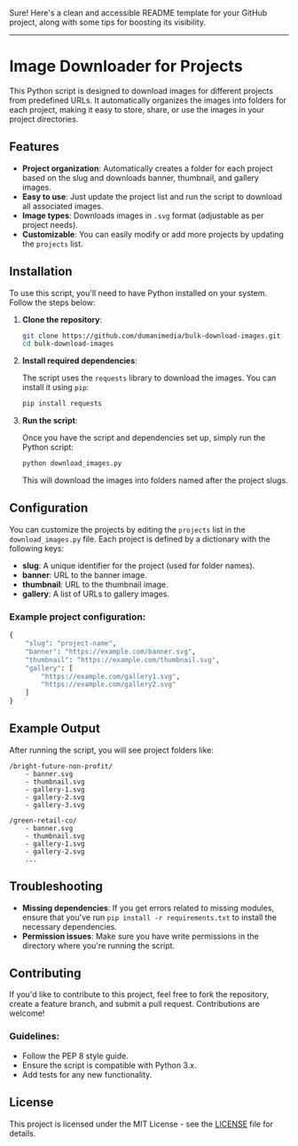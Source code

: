 Sure! Here's a clean and accessible README template for your GitHub project, along with some tips for boosting its visibility.

---

# Image Downloader for Projects

This Python script is designed to download images for different projects from predefined URLs. It automatically organizes the images into folders for each project, making it easy to store, share, or use the images in your project directories.

## Features

- **Project organization**: Automatically creates a folder for each project based on the slug and downloads banner, thumbnail, and gallery images.
- **Easy to use**: Just update the project list and run the script to download all associated images.
- **Image types**: Downloads images in `.svg` format (adjustable as per project needs).
- **Customizable**: You can easily modify or add more projects by updating the `projects` list.

## Installation

To use this script, you'll need to have Python installed on your system. Follow the steps below:

1. **Clone the repository**:

   ```bash
   git clone https://github.com/dumanimedia/bulk-download-images.git
   cd bulk-download-images
   ```

2. **Install required dependencies**:

   The script uses the `requests` library to download the images. You can install it using `pip`:

   ```bash
   pip install requests
   ```

3. **Run the script**:

   Once you have the script and dependencies set up, simply run the Python script:

   ```bash
   python download_images.py
   ```

   This will download the images into folders named after the project slugs.

## Configuration

You can customize the projects by editing the `projects` list in the `download_images.py` file. Each project is defined by a dictionary with the following keys:

- **slug**: A unique identifier for the project (used for folder names).
- **banner**: URL to the banner image.
- **thumbnail**: URL to the thumbnail image.
- **gallery**: A list of URLs to gallery images.

### Example project configuration:

```python
{
    "slug": "project-name",
    "banner": "https://example.com/banner.svg",
    "thumbnail": "https://example.com/thumbnail.svg",
    "gallery": [
        "https://example.com/gallery1.svg",
        "https://example.com/gallery2.svg"
    ]
}
```

## Example Output

After running the script, you will see project folders like:

```
/bright-future-non-profit/
    - banner.svg
    - thumbnail.svg
    - gallery-1.svg
    - gallery-2.svg
    - gallery-3.svg

/green-retail-co/
    - banner.svg
    - thumbnail.svg
    - gallery-1.svg
    - gallery-2.svg
    ...
```

## Troubleshooting

- **Missing dependencies**: If you get errors related to missing modules, ensure that you've run `pip install -r requirements.txt` to install the necessary dependencies.
- **Permission issues**: Make sure you have write permissions in the directory where you're running the script.

## Contributing

If you'd like to contribute to this project, feel free to fork the repository, create a feature branch, and submit a pull request. Contributions are welcome!

### Guidelines:

- Follow the PEP 8 style guide.
- Ensure the script is compatible with Python 3.x.
- Add tests for any new functionality.

## License

This project is licensed under the MIT License - see the [LICENSE](LICENSE) file for details.
